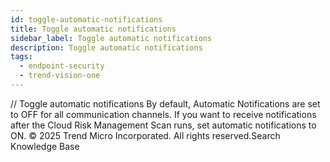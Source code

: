 ```yaml
---
id: toggle-automatic-notifications
title: Toggle automatic notifications
sidebar_label: Toggle automatic notifications
description: Toggle automatic notifications
tags:
  - endpoint-security
  - trend-vision-one
---
```


/*<![CDATA[*/ $('#title').html($('meta[name=map-description]').attr('content')); /*]]>*/ Toggle automatic notifications By default, Automatic Notifications are set to OFF for all communication channels. If you want to receive notifications after the Cloud Risk Management Scan runs, set automatic notifications to ON. © 2025 Trend Micro Incorporated. All rights reserved.Search Knowledge Base